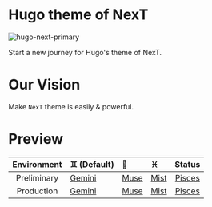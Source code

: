 # Hugo theme of NexT

![hugo-next-primary](https://lisenhui.gitee.io/imgs/hugo-next/logo/hugo-next-primary.png)

Start a new journey for Hugo's theme of NexT.

# Our Vision

Make `NexT` theme is easily & powerful.

# Preview 

| Environment | :gemini: (**Default**) | :heart_decoration: | :pisces: | Status |
| :---: | :--- | :--- | :--- | :---: |
| Preliminary | [Gemini](https://hugo-next-dev.vercel.app/) | [Muse](https://hugo-next-dev.vercel.app/muse/) | [Mist](https://hugo-next-dev.vercel.app/mist/) | [Pisces](https://hugo-next-dev.vercel.app/pisces/) | ![Vercel](https://therealsujitk-vercel-badge.vercel.app/?app=hugo-next-dev&style=for-the-badge) |
| Production | [Gemini](https://hugo-next-prod.vercel.app/) | [Muse](https://hugo-next-prod.vercel.app/muse/) | [Mist](https://hugo-next-prod.vercel.app/mist/) | [Pisces](https://hugo-next-prod.vercel.app/pisces/) | ![Vercel](https://therealsujitk-vercel-badge.vercel.app/?app=hugo-next-prod&style=for-the-badge) |